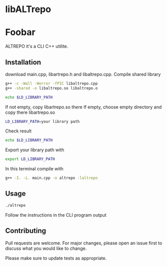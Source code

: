 # libALTrepo
# Foobar

ALTREPO it's a CLI C++ utilite. 

## Installation
download main.cpp, libartrepo.h and libaltrepo.cpp. Compile shared library

```bash
g++ -c -Wall -Werror -fPIC libaltrepo.cpp
g++ -shared -o libaltrepo.so libaltrepo.o
```

```bash
echo $LD_LIBRARY_PATH
```
If not empty, copy libartrepo.so there
If empty, choose empty directory and copy there libartrepo.so
```bash
LD_LIBRARY_PATH=your library path
```
Check result
```bash
echo $LD_LIBRARY_PATH
```
Export your library path with
```bash
export LD_LIBRARY_PATH
```
In this terminal compile with
```bash
g++ -I. -L. main.cpp -o altrepo -laltrepo
```

## Usage

```bash
./altrepo
```
Follow the instructions in the CLI program output

## Contributing

Pull requests are welcome. For major changes, please open an issue first
to discuss what you would like to change.

Please make sure to update tests as appropriate.
